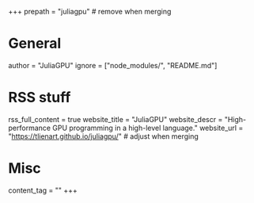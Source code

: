 +++
prepath = "juliagpu" # remove when merging

# General
author = "JuliaGPU"
ignore = ["node_modules/", "README.md"]

# RSS stuff
rss_full_content = true
website_title = "JuliaGPU"
website_descr = "High-performance GPU programming in a high-level language."
website_url = "https://tlienart.github.io/juliagpu/"  # adjust when merging

# Misc
content_tag = ""
+++

